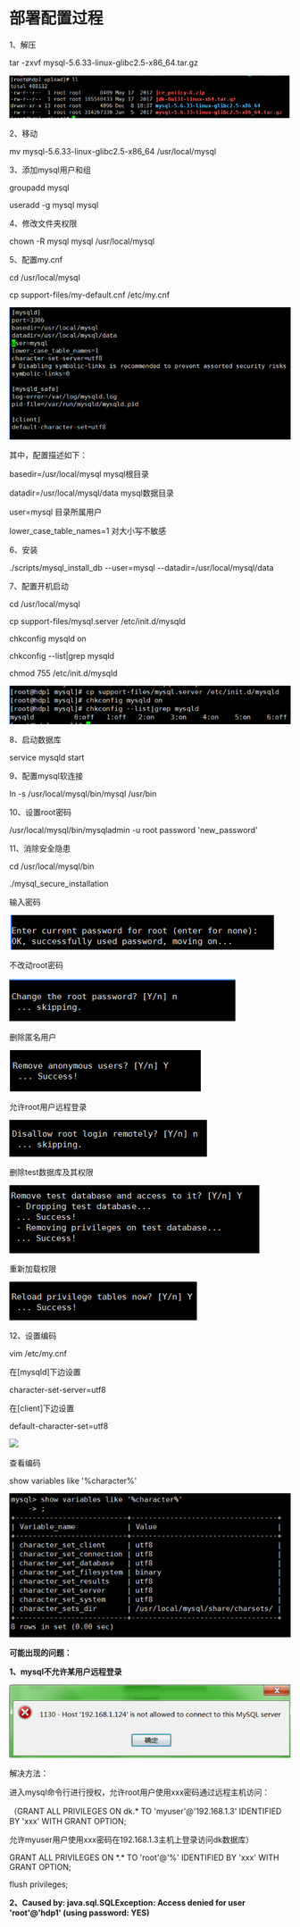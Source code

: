 # 部署配置过程

1、解压

tar -zxvf mysql-5.6.33-linux-glibc2.5-x86\_64.tar.gz

![](/assets/aaa.png)

2、移动

mv mysql-5.6.33-linux-glibc2.5-x86\_64 /usr/local/mysql

3、添加mysql用户和组

groupadd mysql

useradd -g mysql mysql

4、修改文件夹权限

chown -R mysql mysql /usr/local/mysql

5、配置my.cnf

cd /usr/local/mysql

cp support-files/my-default.cnf /etc/my.cnf

![](/assets/bbb.png)

其中，配置描述如下：

basedir=/usr/local/mysql mysql根目录

datadir=/usr/local/mysql/data  mysql数据目录

user=mysql 目录所属用户

lower\_case\_table\_names=1 对大小写不敏感

6、安装

./scripts/mysql\_install\_db --user=mysql --datadir=/usr/local/mysql/data

7、配置开机启动

cd /usr/local/mysql

cp support-files/mysql.server  /etc/init.d/mysqld

chkconfig mysqld on

chkconfig --list\|grep mysqld

chmod 755 /etc/init.d/mysqld

![](/assets/ccc.png)

8、启动数据库

service mysqld start

9、配置mysql软连接

ln -s /usr/local/mysql/bin/mysql /usr/bin

10、设置root密码

/usr/local/mysql/bin/mysqladmin -u root password 'new\_password'

11、消除安全隐患

cd /usr/local/mysql/bin

./mysql\_secure\_installation

输入密码

![](/assets/ddd.png)

不改动root密码

![](/assets/eee.png)

删除匿名用户

![](/assets/fff.png)

允许root用户远程登录

![](/assets/ggg.png)

删除test数据库及其权限

![](/assets/hhh.png)

重新加载权限

![](/assets/iii.png)

12、设置编码

vim /etc/my.cnf

在\[mysqld\]下边设置

character-set-server=utf8

在\[client\]下边设置

default-character-set=utf8

![](/assets/qqq.png)

查看编码

show variables like '%character%'

![](/assets/lll.png)

**可能出现的问题：**

**1、mysql不允许某用户远程登录**

![](/assets/mmm.png)

解决方法：

进入mysql命令行进行授权，允许root用户使用xxx密码通过远程主机访问：

（GRANT ALL PRIVILEGES ON dk.\* TO 'myuser'@'192.168.1.3' IDENTIFIED BY 'xxx' WITH GRANT OPTION;

允许myuser用户使用xxx密码在192.168.1.3主机上登录访问dk数据库）

GRANT ALL PRIVILEGES ON \*.\* TO 'root'@'%' IDENTIFIED BY 'xxx' WITH GRANT OPTION;

flush privileges;

**2、Caused by: java.sql.SQLException: Access denied for user 'root'@'hdp1' \(using password: YES\)**

